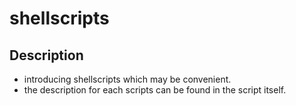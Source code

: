 # shellscripts

## Description

* introducing shellscripts which may be convenient.
* the description for each scripts can be found in the script itself.

